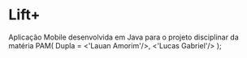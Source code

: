 # Lift+  
Aplicação Mobile desenvolvida em Java para o projeto disciplinar da matéria PAM(
Dupla = <'Lauan Amorim'/>,
        <'Lucas Gabriel'/>
);
